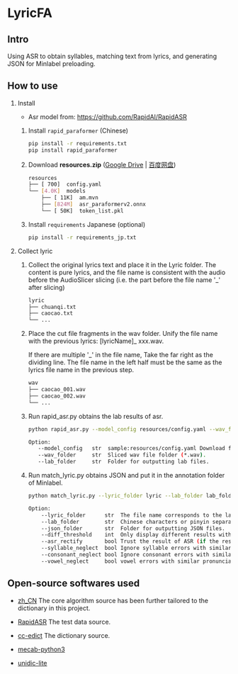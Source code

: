 # LyricFA

## Intro

Using ASR to obtain syllables, matching text from lyrics, and generating JSON for Minlabel preloading.

## How to use

1. Install
    + Asr model from: https://github.com/RapidAI/RapidASR

    1. Install `rapid_paraformer` (Chinese)
        ```bash
        pip install -r requirements.txt
        pip install rapid_paraformer
        ```
    2. Download **resources.zip**
       ([Google Drive](https://drive.google.com/drive/folders/1RVQtMe0eB_k6G5TJlmXwPELx4VtF2oCw?usp=sharing) | [百度网盘](https://pan.baidu.com/s/1zf8Ta6QxFHY3Z75fHNYKrQ?pwd=6ekq))
        ```bash
        resources
        ├── [ 700]  config.yaml
        └── [4.0K]  models
            ├── [ 11K]  am.mvn
            ├── [824M]  asr_paraformerv2.onnx
            └── [ 50K]  token_list.pkl
        ```

   3. Install `requirements` Japanese (optional)
        ```bash
        pip install -r requirements_jp.txt
        ```

2. Collect lyric
    1. Collect the original lyrics text and place it in the Lyric folder. The content is pure lyrics, and the file name
       is consistent with the audio before the AudioSlicer slicing (i.e. the part before the file name '_' after
       slicing)
       ```bash
       lyric
       ├── chuanqi.txt
       ├── caocao.txt
       └── ...
        ```

    2. Place the cut file fragments in the wav folder. Unify the file name with the previous lyrics: [lyricName]_
       xxx.wav.

       If there are multiple '_' in the file name, Take the far right as the dividing line. The file name in the left
       half must be the same as the lyrics file name in the previous step.
       ```bash
       wav
       ├── caocao_001.wav
       ├── caocao_002.wav
       └── ...
        ```

    3. Run rapid_asr.py obtains the lab results of asr.
        ```bash
       python rapid_asr.py --model_config resources/config.yaml --wav_folder wav_folder --lab_folder lab_folder
       
       Option:
           --model_config   str  sample:resources/config.yaml Download from: https://github.com/RapidAI/RapidASR/blob/main/python/README.md
           --wav_folder     str  Sliced wav file folder (*.wav).
           --lab_folder     str  Folder for outputting lab files.       
       ```

    4. Run match_lyric.py obtains JSON and put it in the annotation folder of Minlabel.
       ```bash
       python match_lyric.py --lyric_folder lyric --lab_folder lab_folder --json_folder json_folder --asr_rectify True
       
       Option:
           --lyric_folder      str  The file name corresponds to the lab prefix (before \'_\'), only pure lyrics are allowed (*.txt).
           --lab_folder        str  Chinese characters or pinyin separated by spaces obtained from ASR (*.lab).
           --json_folder       str  Folder for outputting JSON files.
           --diff_threshold    int  Only display different results with n words or more.
           --asr_rectify       bool Trust the result of ASR (if the result of ASR hits another candidate pronunciation of a polyphonic character, it is considered a g2p error).
           --syllable_neglect  bool Ignore syllable errors with similar pronunciations and refer to the Near_systolic.yaml file.
           --consonant_neglect bool Ignore consonant errors with similar pronunciations and refer to the Near_consonant.yaml file.
           --vowel_neglect     bool vowel errors with similar pronunciations and refer to the Near_vowel.yaml file.  
       ```

## Open-source softwares used

+ [zh_CN](https://github.com/ZiQiangWang/zh_CN)
  The core algorithm source has been further tailored to the dictionary in this project.

+ [RapidASR](https://github.com/RapidAI/RapidASR)
  The test data source.

+ [cc-edict](https://cc-cedict.org/wiki/)
  The dictionary source.

+ [mecab-python3](https://github.com/SamuraiT/mecab-python3)

+ [unidic-lite](https://github.com/polm/unidic-lite)

